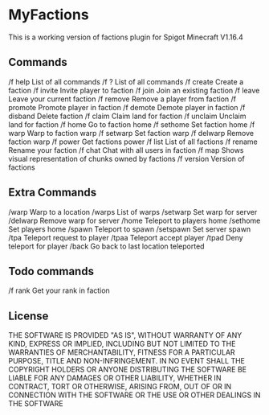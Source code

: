 MyFactions
===========

This is a working version of factions plugin for Spigot Minecraft V1.16.4

Commands
-----------
/f help      List of all commands
/f ?         List of all commands
/f create    Create a faction
/f invite    Invite player to faction
/f join      Join an existing faction
/f leave     Leave your current faction
/f remove    Remove a player from faction
/f promote   Promote player in faction
/f demote    Demote player in faction
/f disband   Delete faction
/f claim     Claim land for faction
/f unclaim   Unclaim land for faction
/f home      Go to faction home
/f sethome   Set faction home
/f warp      Warp to faction warp
/f setwarp   Set faction warp
/f delwarp   Remove faction warp
/f power     Get factions power
/f list      List of all factions
/f rename    Rename your faction
/f chat      Chat with all users in faction
/f map       Shows visual representation of chunks owned by factions
/f version   Version of factions

Extra Commands
-----------
/warp       Warp to a location
/warps      List of warps
/setwarp    Set warp for server
/delwarp    Remove warp for server
/home       Teleport to players home
/sethome    Set players home
/spawn      Teleport to spawn
/setspawn   Set server spawn
/tpa        Teleport request to player
/tpaa       Teleport accept player
/tpad       Deny teleport for player
/back       Go back to last location teleported

Todo commands
-----------
/f rank     Get your rank in faction

License
-----------
THE SOFTWARE IS PROVIDED "AS IS", WITHOUT WARRANTY OF ANY KIND, EXPRESS OR IMPLIED, INCLUDING BUT NOT LIMITED TO THE WARRANTIES OF MERCHANTABILITY, FITNESS FOR A PARTICULAR PURPOSE, TITLE AND NON-INFRINGEMENT. IN NO EVENT SHALL THE COPYRIGHT HOLDERS OR ANYONE DISTRIBUTING THE SOFTWARE BE LIABLE FOR ANY DAMAGES OR OTHER LIABILITY, WHETHER IN CONTRACT, TORT OR OTHERWISE, ARISING FROM, OUT OF OR IN CONNECTION WITH THE SOFTWARE OR THE USE OR OTHER DEALINGS IN THE SOFTWARE
